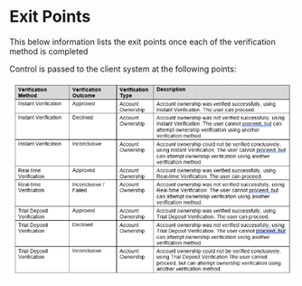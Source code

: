 
# Exit Points

This below information lists the exit points once each of the verification method is completed

Control is passed to the client system at the following points: 

<center>

 ![image](../assets/images/ExitPoints.png)

 &nbsp;
</center>